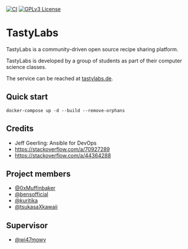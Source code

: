 [![CI](https://github.com/TastyLabs/TastyLabs/actions/workflows/ci.yml/badge.svg)](https://github.com/TastyLabs/TastyLabs/actions/workflows/ci.yml)
[![GPLv3 License](https://img.shields.io/badge/License-GPL%20v3-yellow.svg)](https://github.com/TastyLabs/TastyLabs/blob/main/LICENSE)

# TastyLabs

TastyLabs is a community-driven open source recipe sharing platform.

TastyLabs is developed by a group of students as part of their computer science classes.

The service can be reached at [tastylabs.de](https://tastylabs.de).

## Quick start
```shell
docker-compose up -d --build --remove-orphans
```

## Credits
- Jeff Geerling: Ansible for DevOps
- https://stackoverflow.com/a/70927289
- https://stackoverflow.com/a/44364288

## Project members

- [@0xMuffinbaker](https://www.github.com/0xMuffinbaker)
- [@bensofficial](https://www.github.com/bensofficial)
- [@kuritika](https://www.github.com/kuritika)
- [@tsukasaXkawaii](https://www.github.com/tsukasaXkawaii)

## Supervisor
- [@wi47mowy](https://www.github.com/wi47mowy)
